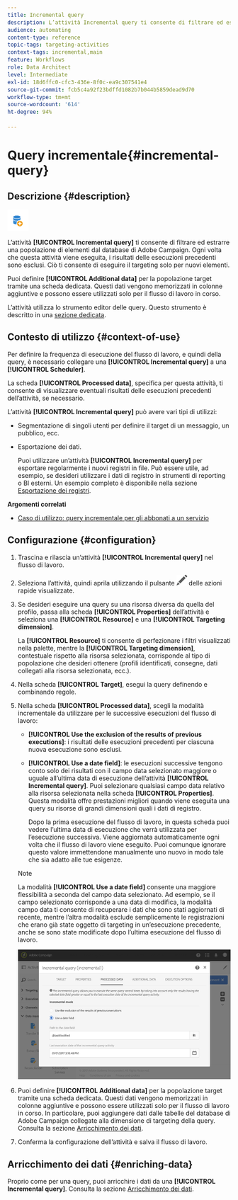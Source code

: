 ```yaml
---
title: Incremental query
description: L’attività Incremental query ti consente di filtrare ed estrarre una popolazione di elementi dal database di Adobe Campaign.
audience: automating
content-type: reference
topic-tags: targeting-activities
context-tags: incremental,main
feature: Workflows
role: Data Architect
level: Intermediate
exl-id: 18d6ffc0-cfc3-436e-8f0c-ea9c307541e4
source-git-commit: fcb5c4a92f23bdffd1082b7b044b5859dead9d70
workflow-type: tm+mt
source-wordcount: '614'
ht-degree: 94%

---
```


# Query incrementale{#incremental-query}

## Descrizione {#description}

![](assets/incremental.png)

L’attività **[!UICONTROL Incremental query]** ti consente di filtrare ed estrarre una popolazione di elementi dal database di Adobe Campaign. Ogni volta che questa attività viene eseguita, i risultati delle esecuzioni precedenti sono esclusi. Ciò ti consente di eseguire il targeting solo per nuovi elementi.

Puoi definire **[!UICONTROL Additional data]** per la popolazione target tramite una scheda dedicata. Questi dati vengono memorizzati in colonne aggiuntive e possono essere utilizzati solo per il flusso di lavoro in corso.

L’attività utilizza lo strumento editor delle query. Questo strumento è descritto in una [sezione dedicata](../../automating/using/editing-queries.md#about-query-editor).

## Contesto di utilizzo {#context-of-use}

Per definire la frequenza di esecuzione del flusso di lavoro, e quindi della query, è necessario collegare una **[!UICONTROL Incremental query]** a una **[!UICONTROL Scheduler]**.

La scheda **[!UICONTROL Processed data]**, specifica per questa attività, ti consente di visualizzare eventuali risultati delle esecuzioni precedenti dell’attività, se necessario.

L’attività **[!UICONTROL Incremental query]** può avere vari tipi di utilizzi:

* Segmentazione di singoli utenti per definire il target di un messaggio, un pubblico, ecc.

* Esportazione dei dati.

  Puoi utilizzare un’attività **[!UICONTROL Incremental query]** per esportare regolarmente i nuovi registri in file. Può essere utile, ad esempio, se desideri utilizzare i dati di registro in strumenti di reporting o BI esterni. Un esempio completo è disponibile nella sezione [Esportazione dei registri](../../automating/using/exporting-logs.md).

**Argomenti correlati**

* [Caso di utilizzo: query incrementale per gli abbonati a un servizio](../../automating/using/incremental-query-on-subscribers.md)

## Configurazione {#configuration}

1. Trascina e rilascia un’attività **[!UICONTROL Incremental query]** nel flusso di lavoro.
1. Seleziona l’attività, quindi aprila utilizzando il pulsante ![](assets/edit_darkgrey-24px.png) delle azioni rapide visualizzate.
1. Se desideri eseguire una query su una risorsa diversa da quella del profilo, passa alla scheda **[!UICONTROL Properties]** dell’attività e seleziona una **[!UICONTROL Resource]** e una **[!UICONTROL Targeting dimension]**.

   La **[!UICONTROL Resource]** ti consente di perfezionare i filtri visualizzati nella palette, mentre la **[!UICONTROL Targeting dimension]**, contestuale rispetto alla risorsa selezionata, corrisponde al tipo di popolazione che desideri ottenere (profili identificati, consegne, dati collegati alla risorsa selezionata, ecc.).

1. Nella scheda **[!UICONTROL Target]**, esegui la query definendo e combinando regole.
1. Nella scheda **[!UICONTROL Processed data]**, scegli la modalità incrementale da utilizzare per le successive esecuzioni del flusso di lavoro:

   * **[!UICONTROL Use the exclusion of the results of previous executions]**: i risultati delle esecuzioni precedenti per ciascuna nuova esecuzione sono esclusi.
   * **[!UICONTROL Use a date field]**: le esecuzioni successive tengono conto solo dei risultati con il campo data selezionato maggiore o uguale all’ultima data di esecuzione dell’attività **[!UICONTROL Incremental query]**. Puoi selezionare qualsiasi campo data relativo alla risorsa selezionata nella scheda **[!UICONTROL Properties]**. Questa modalità offre prestazioni migliori quando viene eseguita una query su risorse di grandi dimensioni quali i dati di registro.

     Dopo la prima esecuzione del flusso di lavoro, in questa scheda puoi vedere l’ultima data di esecuzione che verrà utilizzata per l’esecuzione successiva. Viene aggiornata automaticamente ogni volta che il flusso di lavoro viene eseguito. Puoi comunque ignorare questo valore immettendone manualmente uno nuovo in modo tale che sia adatto alle tue esigenze.

   >[!NOTE]
   >
   >La modalità **[!UICONTROL Use a date field]** consente una maggiore flessibilità a seconda del campo data selezionato. Ad esempio, se il campo selezionato corrisponde a una data di modifica, la modalità campo data ti consente di recuperare i dati che sono stati aggiornati di recente, mentre l’altra modalità esclude semplicemente le registrazioni che erano già state oggetto di targeting in un’esecuzione precedente, anche se sono state modificate dopo l’ultima esecuzione del flusso di lavoro.

   ![](assets/incremental_query_usedatefield.png)

1. Puoi definire **[!UICONTROL Additional data]** per la popolazione target tramite una scheda dedicata. Questi dati vengono memorizzati in colonne aggiuntive e possono essere utilizzati solo per il flusso di lavoro in corso. In particolare, puoi aggiungere dati dalle tabelle del database di Adobe Campaign collegate alla dimensione di targeting della query. Consulta la sezione [Arricchimento dei dati](../../automating/using/query.md#enriching-data).
1. Conferma la configurazione dell’attività e salva il flusso di lavoro.

## Arricchimento dei dati {#enriching-data}

Proprio come per una query, puoi arricchire i dati da una **[!UICONTROL Incremental query]**. Consulta la sezione [Arricchimento dei dati](../../automating/using/query.md#enriching-data).

